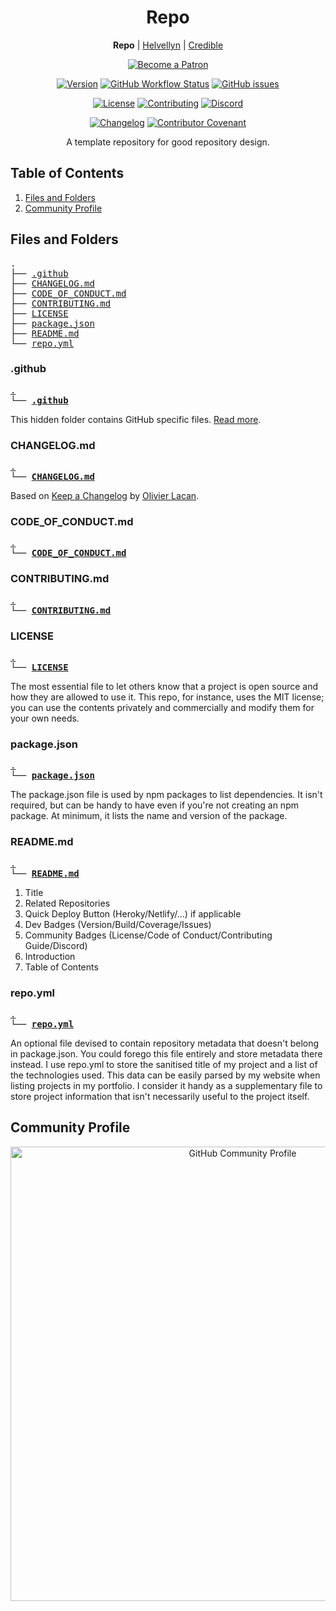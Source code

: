 <h1 id="repo" align="center">Repo</h1>

<p align="center"><strong>Repo</strong> | <a href="https://github.com/thombruce/helvellyn">Helvellyn</a> | <a href="https://github.com/thombruce/credible">Credible</a></p>

<p align="center"><a href="https://www.patreon.com/thombruce"><img src="https://c5.patreon.com/external/logo/become_a_patron_button.png" alt="Become a Patron"></a></p>

<p align="center"><a href="https://github.com/thombruce/repo/releases"><img alt="Version" src="https://img.shields.io/github/v/tag/thombruce/repo?label=version"></a>
<a href="https://github.com/thombruce/repo/actions"><img src="https://img.shields.io/github/workflow/status/thombruce/repo/CI?logo=github" alt="GitHub Workflow Status"></a>
<a href="https://github.com/thombruce/repo/issues"><img src="https://img.shields.io/github/issues-raw/thombruce/repo?logo=github" alt="GitHub issues"></a></p>

<p align="center"><a href="LICENSE"><img src="https://img.shields.io/badge/license-MIT-green.svg" alt="License"></a>
<a href="CONTRIBUTING.md"><img src="https://img.shields.io/badge/contributions-welcome-blue.svg" alt="Contributing"></a>
<a href="https://discord.gg/TeBygKr"><img src="https://img.shields.io/discord/697123984231366716?color=7289da&label=chat&logo=discord" alt="Discord"></a></p>

<p align="center"><a href="CHANGELOG.md"><img src="https://img.shields.io/badge/Keep%20a%20Changelog-v1.1.0%20adopted-red.svg" alt="Changelog"></a>
<a href="CODE_OF_CONDUCT.md"><img src="https://img.shields.io/badge/Contributor%20Covenant-v1.4%20adopted-ff69b4.svg" alt="Contributor Covenant"></a></p>

<p align="center">A template repository for good repository design.</p>

## Table of Contents

1. [Files and Folders](#files-and-folders)
2. [Community Profile](#community-profile)

## Files and Folders

<pre>
.
├── <a href="#github" title=".github">.github</a>
├── <a href="#changelogmd" title="CHANGELOG.md">CHANGELOG.md</a>
├── <a href="#code_of_conductmd" title="CODE_OF_CONDUCT.md">CODE_OF_CONDUCT.md</a>
├── <a href="#contributingmd" title="CONTRIBUTING.md">CONTRIBUTING.md</a>
├── <a href="#license" title="LICENSE">LICENSE</a>
├── <a href="#packagejson" title="package.json">package.json</a>
├── <a href="#readmemd" title="README.md">README.md</a>
└── <a href="#repoyml" title="repo.yml">repo.yml</a>
</pre>

### .github

<pre>
<a href="#files-and-folders" title="Files and Folders">.</a>
└── <a href=".github" title="view folder"><strong>.github</strong></a>
</pre>

This hidden folder contains GitHub specific files. [Read more](.github/.GITHUB.md#github).

### CHANGELOG.md

<pre>
<a href="#files-and-folders" title="Files and Folders">.</a>
└── <a href="CHANGELOG.md" title="view file"><strong>CHANGELOG.md</strong></a>
</pre>

Based on [Keep a Changelog](https://keepachangelog.com/en/1.0.0/) by [Olivier Lacan](https://github.com/olivierlacan).

### CODE_OF_CONDUCT.md

<pre>
<a href="#files-and-folders" title="Files and Folders">.</a>
└── <a href="CODE_OF_CONDUCT.md" title="view file"><strong>CODE_OF_CONDUCT.md</strong></a>
</pre>

### CONTRIBUTING.md

<pre>
<a href="#files-and-folders" title="Files and Folders">.</a>
└── <a href="CONTRIBUTING.md" title="view file"><strong>CONTRIBUTING.md</strong></a>
</pre>

### LICENSE

<pre>
<a href="#files-and-folders" title="Files and Folders">.</a>
└── <a href="LICENSE" title="view file"><strong>LICENSE</strong></a>
</pre>

The most essential file to let others know that a project is open source and how they are allowed to use it. This repo, for instance, uses the MIT license; you can use the contents privately and commercially and modify them for your own needs.

### package.json

<pre>
<a href="#files-and-folders" title="Files and Folders">.</a>
└── <a href="package.json" title="view file"><strong>package.json</strong></a>
</pre>

The package.json file is used by npm packages to list dependencies. It isn't required, but can be handy to have even if you're not creating an npm package. At minimum, it lists the name and version of the package.

### README.md

<pre>
<a href="#files-and-folders" title="Files and Folders">.</a>
└── <a href="README.md" title="view file"><strong>README.md</strong></a>
</pre>

1. Title
2. Related Repositories
3. Quick Deploy Button (Heroky/Netlify/...) if applicable
4. Dev Badges (Version/Build/Coverage/Issues)
5. Community Badges (License/Code of Conduct/Contributing Guide/Discord)
6. Introduction
7. Table of Contents

### repo.yml

<pre>
<a href="#files-and-folders" title="Files and Folders">.</a>
└── <a href="repo.yml" title="view file"><strong>repo.yml</strong></a>
</pre>

An optional file devised to contain repository metadata that doesn't belong in package.json. You could forego this file entirely and store metadata there instead. I use repo.yml to store the sanitised title of my project and a list of the technologies used. This data can be easily parsed by my website when listing projects in my portfolio. I consider it handy as a supplementary file to store project information that isn't necessarily useful to the project itself.

## Community Profile

<p align="center"><a href="https://github.com/thombruce/repo/community"><img src="https://i.imgur.com/3X0HzD6.png" title="GitHub Community Profile" width="727" width="391" /></a></p>

